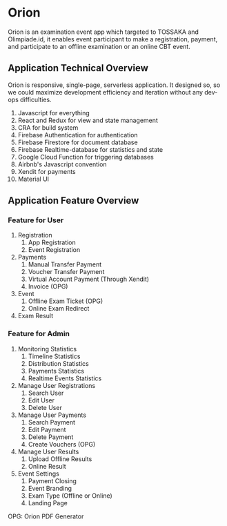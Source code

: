 # Orion
Orion is an examination event app which targeted to TOSSAKA and Olimpiade.id, it enables event participant to make a registration, payment, and participate to an offline examination or an online CBT event.

## Application Technical Overview
Orion is responsive, single-page, serverless application. It designed so, so we could maximize development efficiency and iteration without any dev-ops difficulties.
1. Javascript for everything
2. React and Redux for view and state management
3. CRA for build system
4. Firebase Authentication for authentication
5. Firebase Firestore for document database
6. Firebase Realtime-database for statistics and state
7. Google Cloud Function for triggering databases
8. Airbnb's Javascript convention
9. Xendit for payments
10. Material UI
 
## Application Feature Overview
### Feature for User
1. Registration
    1. App Registration
    2. Event Registration
2. Payments
    1. Manual Transfer Payment
    2. Voucher Transfer Payment
    3. Virtual Account Payment (Through Xendit)
    4. Invoice (OPG)
3. Event
    1. Offline Exam Ticket (OPG)
    2. Online Exam Redirect
4. Exam Result

### Feature for Admin
1. Monitoring Statistics
    1. Timeline Statistics
    2. Distribution Statistics
    3. Payments Statistics
    4. Realtime Events Statistics
2. Manage User Registrations
    1. Search User
    2. Edit User
    3. Delete User
3. Manage User Payments
    1. Search Payment
    2. Edit Payment
    3. Delete Payment
    4. Create Vouchers (OPG)
4. Manage User Results
    1. Upload Offline Results
    2. Online Result
5. Event Settings
    1. Payment Closing
    2. Event Branding
    3. Exam Type (Offline or Online)
    4. Landing Page
    
OPG: Orion PDF Generator
    


    


